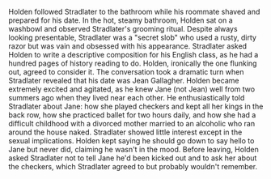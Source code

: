 Holden followed Stradlater to the bathroom while his roommate shaved and prepared for his date. In the hot, steamy bathroom, Holden sat on a washbowl and observed Stradlater's grooming ritual. Despite always looking presentable, Stradlater was a "secret slob" who used a rusty, dirty razor but was vain and obsessed with his appearance. Stradlater asked Holden to write a descriptive composition for his English class, as he had a hundred pages of history reading to do. Holden, ironically the one flunking out, agreed to consider it. The conversation took a dramatic turn when Stradlater revealed that his date was Jean Gallagher. Holden became extremely excited and agitated, as he knew Jane (not Jean) well from two summers ago when they lived near each other. He enthusiastically told Stradlater about Jane: how she played checkers and kept all her kings in the back row, how she practiced ballet for two hours daily, and how she had a difficult childhood with a divorced mother married to an alcoholic who ran around the house naked. Stradlater showed little interest except in the sexual implications. Holden kept saying he should go down to say hello to Jane but never did, claiming he wasn't in the mood. Before leaving, Holden asked Stradlater not to tell Jane he'd been kicked out and to ask her about the checkers, which Stradlater agreed to but probably wouldn't remember.
